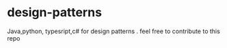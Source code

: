 # design-patterns
Java,python, typesript,c# for design patterns . feel free to contribute to this repo
